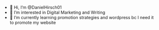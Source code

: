 - 👋 Hi, I’m @DanielHirsch01
- 👀 I’m interested in Digital Marketing and Writing
- 🌱 I’m currently learning promotion strategies and wordpress bc I need it to promote my website

<!---
DanielHirsch01/DanielHirsch01 is a ✨ special ✨ repository because its `README.md` (this file) appears on your GitHub profile.
You can click the Preview link to take a look at your changes.
--->
